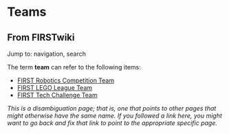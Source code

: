 # Teams

## From FIRSTwiki

Jump to: navigation, search

The term **team** can refer to the following items:

- [FIRST Robotics Competition Team](FIRST_Robotics_Competition_Team "FIRST Robotics Competition Team")
- [FIRST LEGO League Team](FIRST_LEGO_League_Team "FIRST LEGO League Team")
- [FIRST Tech Challenge Team](FIRST_Tech_Challenge_Team "FIRST Tech Challenge Team")

_This is a disambiguation page; that is, one that points to other pages that might otherwise have the same name. If you followed a link here, you might want to go back and fix that link to point to the appropriate specific page._
